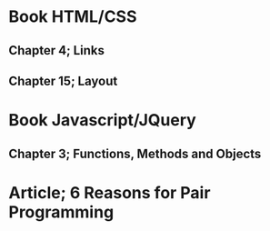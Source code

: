 # Book HTML/CSS
## Chapter 4; Links

## Chapter 15; Layout

# Book Javascript/JQuery
## Chapter 3; Functions, Methods and Objects

# Article; 6 Reasons for Pair Programming

